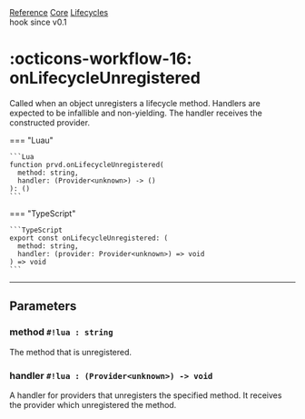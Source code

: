 <div class="pmwdoc-reference-breadcrumbs">
<a href="../../../">Reference</a>
<a href="../../">Core</a>
<a href="../">Lifecycles</a>
</div>

<div class="pmwdoc-reference-tags">
<span class="pmwdoc-reference-highlight">hook</span>
<span class="pmwdoc-reference-since">since v0.1</span>
</div>

# :octicons-workflow-16: onLifecycleUnregistered

Called when an object unregisters a lifecycle method. Handlers are expected to be
infallible and non-yielding. The handler receives the constructed provider.

=== "Luau"

    ```Lua
    function prvd.onLifecycleUnregistered(
      method: string,
      handler: (Provider<unknown>) -> ()
    ): ()
    ```

=== "TypeScript"

    ```TypeScript
    export const onLifecycleUnregistered: (
      method: string,
      handler: (provider: Provider<unknown>) => void
    ) => void
    ```

---

## Parameters

### method `#!lua : string`

The method that is unregistered.

### handler `#!lua : (Provider<unknown>) -> void`

A handler for providers that unregisters the specified method. It receives the
provider which unregistered the method.
